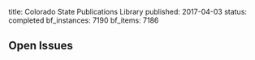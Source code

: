 title: Colorado State Publications Library
published: 2017-04-03
status: completed
bf_instances: 7190
bf_items: 7186

## Open Issues
